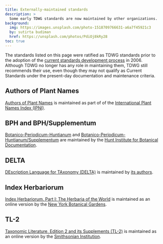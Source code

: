 ```yaml
---
title: Externally-maintained standards
description: >
  Some early TDWG standards are now maintained by other organizations. This page provides links to those standards.
background:
  img: https://images.unsplash.com/photo-1518709766631-a6a7f45921c3
  by: sutirta budiman
  href: https://unsplash.com/photos/PdiOj8kRy28
toc: true
---
```


The standards listed on this page were ratified as TDWG standards prior to the adoption of the [current standards development process](/about/process/) in 2006. Although TDWG no longer has any role in maintaining them, TDWG still recommends their use, even though they may not qualify as Current Standards under the present-day documentation and maintenance criteria.

## Authors of Plant Names

[Authors of Plant Names](/standards/plant-names-authors/) is maintained as part of of the [International Plant Names Index (IPNI)](https://www.ipni.org/).

## BPH and BPH/Supplementum

[Botanico-Periodicum-Huntianum](/standards/bph/) and [Botanico-Periodicum-Huntianum/Supplementum](/standards/bph-supplementum/) are maintained by the [Hunt Institute for Botanical Documentation](https://www.huntbotanical.org/databases/show.php).

## DELTA

[DEscription Language for TAxonomy (DELTA)](/standards/delta/) is maintained by [its authors](https://www.delta-intkey.com/).

## Index Herbariorum

[Index Herbariorum. Part I: The Herbaria of the World](/standards/ih/) is maintained as an online version by the [New York Botanical Gardens](https://sweetgum.nybg.org/science/ih/).

## TL-2

[Taxonomic Literature, Edition 2 and its Supplements (TL-2)](/standards/tl-2/) is maintained as an online version by the [Smithsonian Institution](https://www.sil.si.edu/DigitalCollections/tl-2/index.cfm).
